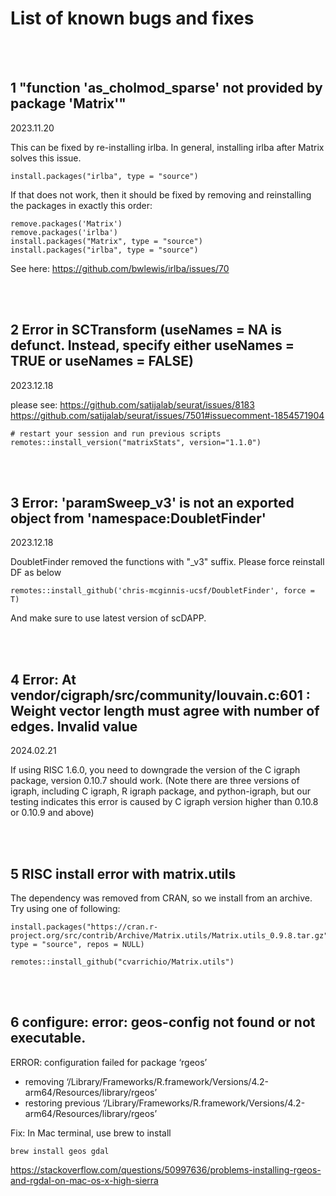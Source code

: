 # List of known bugs and fixes

<br />
<br />

## 1 "function 'as_cholmod_sparse' not provided by package 'Matrix'"

2023.11.20


This can be fixed by re-installing irlba. In general, installing irlba after Matrix solves this issue.

```
install.packages("irlba", type = "source")
```

If that does not work, then it should be fixed by removing and reinstalling the packages in exactly this order:

```
remove.packages('Matrix')
remove.packages('irlba')
install.packages("Matrix", type = "source")
install.packages("irlba", type = "source")
```

See here: 
https://github.com/bwlewis/irlba/issues/70

<br />
<br />



## 2 Error in SCTransform (useNames = NA is defunct. Instead, specify either useNames = TRUE or useNames = FALSE)

2023.12.18

please see: 
https://github.com/satijalab/seurat/issues/8183
https://github.com/satijalab/seurat/issues/7501#issuecomment-1854571904
```
# restart your session and run previous scripts
remotes::install_version("matrixStats", version="1.1.0") 

```
<br />
<br />



## 3 Error: 'paramSweep_v3' is not an exported object from 'namespace:DoubletFinder'

2023.12.18

DoubletFinder removed the functions with "_v3" suffix. Please force reinstall DF as below

```
remotes::install_github('chris-mcginnis-ucsf/DoubletFinder', force = T)
```
And make sure to use latest version of scDAPP.

<br />
<br />



## 4 Error: At vendor/cigraph/src/community/louvain.c:601 : Weight vector length must agree with number of edges. Invalid value

2024.02.21

If using RISC 1.6.0, you need to downgrade the version of the C igraph package, version 0.10.7 should work. (Note there are three versions of igraph, including C igraph, R igraph package, and python-igraph, but our testing indicates this error is caused by C igraph version higher than 0.10.8 or 0.10.9 and above)

<br />
<br />




## 5 RISC install error with matrix.utils 

The dependency was removed from CRAN, so we install from an archive. Try using one of following:
```
install.packages("https://cran.r-project.org/src/contrib/Archive/Matrix.utils/Matrix.utils_0.9.8.tar.gz", type = "source", repos = NULL)
```


```
remotes::install_github("cvarrichio/Matrix.utils")
```

<br />
<br />





## 6 configure: error: geos-config not found or not executable.
ERROR: configuration failed for package ‘rgeos’
* removing ‘/Library/Frameworks/R.framework/Versions/4.2-arm64/Resources/library/rgeos’
* restoring previous ‘/Library/Frameworks/R.framework/Versions/4.2-arm64/Resources/library/rgeos’


Fix: In Mac terminal, use brew to install

```
brew install geos gdal
```


https://stackoverflow.com/questions/50997636/problems-installing-rgeos-and-rgdal-on-mac-os-x-high-sierra
